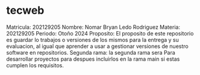 # tecweb
Matricula:    202129205
Nombre:       Nomar Bryan Ledo Rodriguez
Materia:      202129205
Periodo:      Otoño 2024
Proposito:    El proposito de este repositorio es guardar lo trabajos o versiones de los mismos para la entrega y su evaluacion, al igual que aprender a usar a gestionar versiones de nuestro software en repositorios.
Segunda rama: la segunda rama sera Para desarrollar proyectos para despues incluirlos en la rama main si estas cumplen los requisitos.

